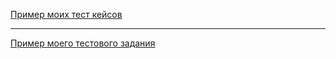 [Пример моих тест кейсов](https://docs.google.com/spreadsheets/d/1L13fWCNi5NL7603VWXsTcCcYs5icWlnDJMTiRQT4GdM/edit?usp=sharing)

---

[Пример моего тестового задания](https://docs.google.com/spreadsheets/d/10H1eg3r2YgLfsBHG7tBeUhCQsTxWuCqTItJwE5ScbvE/edit?usp=sharing)